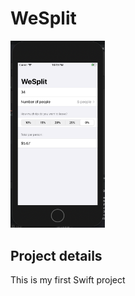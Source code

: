 # WeSplit
<p align="left">
  <img src="/p1.png" width="30%" /> 
</p>

## Project details
This is my first Swift project
